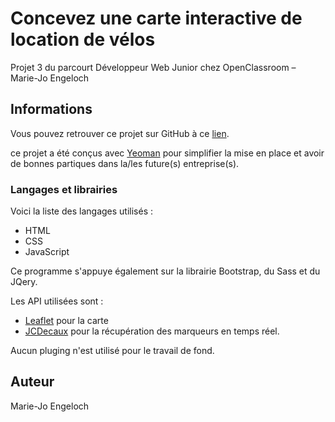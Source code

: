 ﻿# Concevez une carte interactive de location de vélos
Projet 3 du parcourt Développeur Web Junior chez OpenClassroom – Marie-Jo Engeloch

## Informations
Vous pouvez retrouver ce projet sur GitHub à ce [lien](https://github.com/Mirimagic/Bike-n-move).

ce projet a été conçus avec [Yeoman](https://yeoman.io/) pour simplifier la mise en place et avoir de bonnes partiques dans la/les future(s) entreprise(s).

### Langages et librairies
Voici la liste des langages utilisés :
* HTML
* CSS
* JavaScript

Ce programme s'appuye également sur la librairie Bootstrap, du Sass et du JQery.

Les API utilisées sont :
* [Leaflet](https://leafletjs.com/) pour la carte
* [JCDecaux](https://developer.jcdecaux.com/#/home) pour la récupération des marqueurs en temps réel.

Aucun pluging n'est utilisé pour le travail de fond.

## Auteur
Marie-Jo Engeloch
